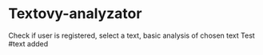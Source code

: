 # Textovy-analyzator
Check if user is registered, select a text, basic analysis of chosen text
Test #text added